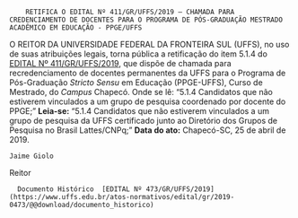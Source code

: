         RETIFICA O EDITAL Nº 411/GR/UFFS/2019 – CHAMADA PARA CREDENCIAMENTO DE DOCENTES PARA O PROGRAMA DE PÓS-GRADUAÇÃO MESTRADO ACADÊMICO EM EDUCAÇÃO - PPGE/UFFS  

 O REITOR DA UNIVERSIDADE FEDERAL DA FRONTEIRA SUL (UFFS), no uso de suas atribuições legais, torna pública a retificação do item 5.1.4 do [EDITAL Nº 411/GR/UFFS/2019](https://www.uffs.edu.br/atos-normativos/edital/gr/2019-0411), que dispõe de chamada para recredenciamento de docentes permanentes da UFFS para o Programa de Pós-Graduação *Stricto Sensu*  em Educação (PPGE-UFFS), Curso de Mestrado, do *Campus*  Chapecó.  Onde se lê: “5.1.4 Candidatos que não estiverem vinculados a um grupo de pesquisa coordenado por docente do PPGE;”   **Leia-se:** “5.1.4 Candidatos que não estiverem vinculados a um grupo de pesquisa da UFFS certificado junto ao Diretório dos Grupos de Pesquisa no Brasil Lattes/CNPq;”        **Data do ato:** Chapecó-SC, 25 de abril de 2019.   
 

    Jaime Giolo   
 Reitor 

      Documento Histórico  [EDITAL Nº 473/GR/UFFS/2019](https://www.uffs.edu.br/atos-normativos/edital/gr/2019-0473/@@download/documento_historico)     
      